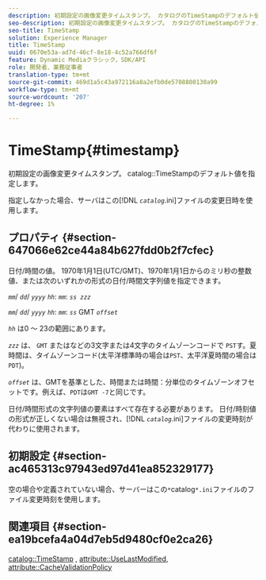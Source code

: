 ```yaml
---
description: 初期設定の画像変更タイムスタンプ。 カタログのTimeStampのデフォルト値を指定します。
seo-description: 初期設定の画像変更タイムスタンプ。 カタログのTimeStampのデフォルト値を指定します。
seo-title: TimeStamp
solution: Experience Manager
title: TimeStamp
uuid: 0670e53a-ad7d-46cf-8e18-4c52a766df6f
feature: Dynamic Mediaクラシック，SDK/API
role: 開発者、業務従事者
translation-type: tm+mt
source-git-commit: 469d1a5c43a972116a8a2efb0de5708800130a99
workflow-type: tm+mt
source-wordcount: '207'
ht-degree: 1%

---
```



# TimeStamp{#timestamp}

初期設定の画像変更タイムスタンプ。 catalog::TimeStampのデフォルト値を指定します。

指定しなかった場合、サーバはこの&#x200B;[!DNL *`catalog`*.ini]ファイルの変更日時を使用します。

## プロパティ {#section-647066e62ce44a84b627fdd0b2f7cfec}

日付/時間の値。 1970年1月1日(UTC/GMT)、1970年1月1日からのミリ秒の整数値、または次のいずれかの形式の日付/時間文字列値を指定できます。

*`mm`*/  *`dd`*/  *`yyyy`* *`hh`*: *`mm`*:  *`ss zzz`*

*`mm`*/  *`dd`*/  *`yyyy`* *`hh`*: *`mm`*: *`ss`* GMT  *`offset`*

*`hh`* は0 ～ 23の範囲にあります。

*`zzz`* は、 `GMT` またはなどの3文字または4文字のタイムゾーンコードで `PST`す。夏時間は、タイムゾーンコード(太平洋標準時の場合は`PST`、太平洋夏時間の場合は`PDT`)。

*`offset`* は、GMTを基準とした、時間または時間：分単位のタイムゾーンオフセットです。例えば、`PDT`は`GMT -7`と同じです。

日付/時間形式の文字列値の要素はすべて存在する必要があります。 日付/時刻値の形式が正しくない場合は無視され、[!DNL *`catalog`*.ini]ファイルの変更時刻が代わりに使用されます。

## 初期設定 {#section-ac465313c97943ed97d41ea852329177}

空の場合や定義されていない場合、サーバーはこの`*`catalog`*.ini`ファイルのファイル変更時刻を使用します。

## 関連項目 {#section-ea19bcefa4a04d7eb5d9480cf0e2ca26}

[catalog::TimeStamp](../../../../../is-api/image-catalog/image-serving-api-ref/c-image-catalog-reference/c-image-svg-data-reference/c-image-data-reference/r-timestamp-cat.md#reference-59a27b72f4cb4a53a3baba83214c4ded) ,  [attribute::UseLastModified](../../../../../is-api/image-catalog/image-serving-api-ref/c-image-catalog-reference/c-attributes-reference/r-uselastmodified.md#reference-73ecc421e6864a38aec5a4775f06b8e8),  [attribute::CacheValidationPolicy](../../../../../is-api/image-catalog/image-serving-api-ref/c-image-catalog-reference/c-attributes-reference/r-cachevalidationpolicy.md#reference-e55e52fd749041718a9af69fa2027b57)
